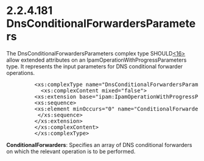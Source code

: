 <html dir="LTR" xmlns:mshelp="http://msdn.microsoft.com/mshelp" xmlns:ddue="http://ddue.schemas.microsoft.com/authoring/2003/5" xmlns:xlink="http://www.w3.org/1999/xlink" xmlns:tool="http://www.microsoft.com/tooltip">
 <body>
 <div id="header">
 <h1 class="heading">2.2.4.181 DnsConditionalForwardersParameters</h1>
 </div>
 <div id="mainSection">
 <div id="mainBody">
 <div id="allHistory" class="saveHistory"></div>
 <div id="sectionSection0" class="section" name="collapseableSection">
 

<p>The DnsConditionalForwardersParameters complex type SHOULD<a id="Appendix_A_Target_16"></a><a href="3b257e05-6300-4286-a090-0f9949d290bf.md#Appendix_A_16" aria-label="Product behavior note 16">&lt;16&gt;</a> allow extended attributes on an
IpamOperationWithProgressParameters type. It represents the input parameters
for DNS conditional forwarder operations.</p>

<dl>
<dd>
<div><pre>    &lt;xs:complexType name=&quot;DnsConditionalForwardersParameters&quot;&gt;
      &lt;xs:complexContent mixed=&quot;false&quot;&gt;
    &lt;xs:extension base=&quot;ipam:IpamOperationWithProgressParameters&quot;&gt;
    &lt;xs:sequence&gt;
    &lt;xs:element minOccurs=&quot;0&quot; name=&quot;ConditionalForwarders&quot; nillable=&quot;true&quot; type=&quot;ipam:ArrayOfDnsConditionalForwarder&quot; /&gt;
     &lt;/xs:sequence&gt;
    &lt;/xs:extension&gt;
    &lt;/xs:complexContent&gt;
    &lt;/xs:complexType&gt;
</pre></div>
</dd></dl>

<p><b>ConditionalForwarders</b>: Specifies an array of
DNS conditional forwarders on which the relevant operation is to be performed.</p>


 </div>
 </div>
 </div>
 </body>
</html>
